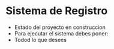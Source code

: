 <h1> Sistema de Registro  </h1>

- Estado del proyecto en construccion
- Para ejecutar el sistema debes poner:
- Todod lo que desees
